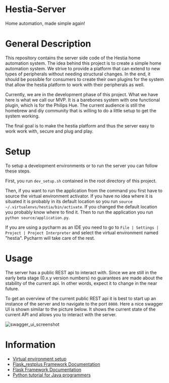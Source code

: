 # Hestia-Server
Home automation, made simple again!

# General Description
This repository contains the server side code of the Hestia home automation
system.
The idea behind this project is to create a simple home automation system.
We strive to provide a platform that can extend to new types of peripherals  without
needing structural changes.
In the end, it should be possible for consumers to create their own plugins for
the system that allow the hestia platform to work with their peripherals as well.

Currently, we are in the development phase of this project.
What we have here is what we call our MVP.
It is a barebones system with one functional plugin, which is for the Philips Hue.
The current audience is still the homebrew and diy community that is willing to
do a little setup to get the system working.

The final goal is to make the hestia platform and thus the server easy to work
work with, secure and plug and play.

# Setup
To setup a development environments or to run the server you can follow these
steps.

First, you run `dev_setup.sh` contained in the root directory of this project.

Then, if you want to run the application from the command you first have to 
source the virtual environment activator.
If you have no idea where it is situated it is probably in its default location
so you run `source ~/.virtualenvs/hestia/bin/activate`.
If you changed the default location you probably know where to find it.
Then to run the application you run `python source/application.py`.

If you are using a pycharm as an IDE you need to go to `File | Settings | Project | Project Interpreter`
and select the virtual environment named "hestia".
Pycharm will take care of the rest.

# Usage
The server has a public REST api to interact with. 
Since we are still in the early beta stage (0.x.y version numbers) no guarantees
are made about the stability of the current api.
In other words, expect it to change in the near future.

To get an overview of the current public REST api it is best to start up an
instance of the server and to navigate to the port `8000`.
Here a nice swagger UI is shown similar to the picture below.
It shows the current state of the current API and allows you to interact with
the server.

![swagger_ui_screenshot](https://cloud.githubusercontent.com/assets/6391025/24971097/076699de-1fb7-11e7-8eed-a1ceccefe38f.png)


# Information
- [Virtual environment setup](https://virtualenvwrapper.readthedocs.io/en/latest/install.html)
- [Flask_restplus Framework Documentation](https://flask-restplus.readthedocs.io/en/stable/)
- [Flask Framework Documentation](http://flask.pocoo.org/)
- [Python tutorial for Java programmers](http://www.cse.wustl.edu/~ckelleher/cse450/pythonQuickStart.pdf)
